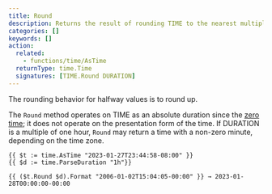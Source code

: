 ```yaml
---
title: Round
description: Returns the result of rounding TIME to the nearest multiple of DURATION since January 1, 0001, 00:00:00 UTC.
categories: []
keywords: []
action:
  related:
    - functions/time/AsTime
  returnType: time.Time
  signatures: [TIME.Round DURATION]
---
```


The rounding behavior for halfway values is to round up.

The `Round` method operates on TIME as an absolute duration since the [zero time]; it does not operate on the presentation form of the time. If DURATION is a multiple of one hour, `Round` may return a time with a non-zero minute, depending on the time zone.

```go-html-template
{{ $t := time.AsTime "2023-01-27T23:44:58-08:00" }}
{{ $d := time.ParseDuration "1h"}}

{{ ($t.Round $d).Format "2006-01-02T15:04:05-00:00" }} → 2023-01-28T00:00:00-00:00
```

[zero time]: /getting-started/glossary/#zero-time
